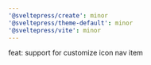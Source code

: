 ```yaml
---
'@sveltepress/create': minor
'@sveltepress/theme-default': minor
'@sveltepress/vite': minor
---
```


feat: support for customize icon nav item
